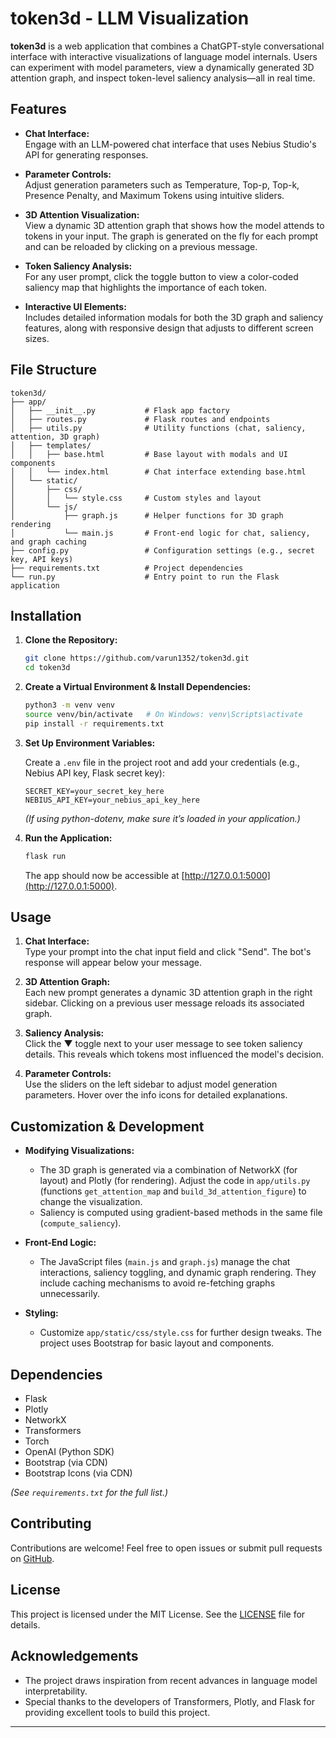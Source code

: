 # token3d - LLM Visualization

**token3d** is a web application that combines a ChatGPT-style conversational interface with interactive visualizations of language model internals. Users can experiment with model parameters, view a dynamically generated 3D attention graph, and inspect token-level saliency analysis—all in real time.

## Features

- **Chat Interface:**  
  Engage with an LLM-powered chat interface that uses Nebius Studio's API for generating responses.

- **Parameter Controls:**  
  Adjust generation parameters such as Temperature, Top-p, Top-k, Presence Penalty, and Maximum Tokens using intuitive sliders.

- **3D Attention Visualization:**  
  View a dynamic 3D attention graph that shows how the model attends to tokens in your input. The graph is generated on the fly for each prompt and can be reloaded by clicking on a previous message.

- **Token Saliency Analysis:**  
  For any user prompt, click the toggle button to view a color-coded saliency map that highlights the importance of each token.

- **Interactive UI Elements:**  
  Includes detailed information modals for both the 3D graph and saliency features, along with responsive design that adjusts to different screen sizes.

## File Structure

```
token3d/
├── app/
│   ├── __init__.py           # Flask app factory
│   ├── routes.py             # Flask routes and endpoints
│   ├── utils.py              # Utility functions (chat, saliency, attention, 3D graph)
│   ├── templates/
│   │   ├── base.html         # Base layout with modals and UI components
│   │   └── index.html        # Chat interface extending base.html
│   └── static/
│       ├── css/
│       │   └── style.css     # Custom styles and layout
│       └── js/
│           ├── graph.js      # Helper functions for 3D graph rendering
│           └── main.js       # Front-end logic for chat, saliency, and graph caching
├── config.py                 # Configuration settings (e.g., secret key, API keys)
├── requirements.txt          # Project dependencies
└── run.py                    # Entry point to run the Flask application
```

## Installation

1. **Clone the Repository:**

   ```bash
   git clone https://github.com/varun1352/token3d.git
   cd token3d
   ```

2. **Create a Virtual Environment & Install Dependencies:**

   ```bash
   python3 -m venv venv
   source venv/bin/activate   # On Windows: venv\Scripts\activate
   pip install -r requirements.txt
   ```

3. **Set Up Environment Variables:**

   Create a `.env` file in the project root and add your credentials (e.g., Nebius API key, Flask secret key):

   ```env
   SECRET_KEY=your_secret_key_here
   NEBIUS_API_KEY=your_nebius_api_key_here
   ```

   *(If using python-dotenv, make sure it’s loaded in your application.)*

4. **Run the Application:**

   ```bash
   flask run
   ```

   The app should now be accessible at [http://127.0.0.1:5000](http://127.0.0.1:5000).

## Usage

1. **Chat Interface:**  
   Type your prompt into the chat input field and click "Send". The bot's response will appear below your message.

2. **3D Attention Graph:**  
   Each new prompt generates a dynamic 3D attention graph in the right sidebar. Clicking on a previous user message reloads its associated graph.

3. **Saliency Analysis:**  
   Click the ▼ toggle next to your user message to see token saliency details. This reveals which tokens most influenced the model's decision.

4. **Parameter Controls:**  
   Use the sliders on the left sidebar to adjust model generation parameters. Hover over the info icons for detailed explanations.

## Customization & Development

- **Modifying Visualizations:**  
  - The 3D graph is generated via a combination of NetworkX (for layout) and Plotly (for rendering). Adjust the code in `app/utils.py` (functions `get_attention_map` and `build_3d_attention_figure`) to change the visualization.
  - Saliency is computed using gradient-based methods in the same file (`compute_saliency`).

- **Front-End Logic:**  
  - The JavaScript files (`main.js` and `graph.js`) manage the chat interactions, saliency toggling, and dynamic graph rendering. They include caching mechanisms to avoid re-fetching graphs unnecessarily.

- **Styling:**  
  - Customize `app/static/css/style.css` for further design tweaks. The project uses Bootstrap for basic layout and components.

## Dependencies

- Flask
- Plotly
- NetworkX
- Transformers
- Torch
- OpenAI (Python SDK)
- Bootstrap (via CDN)
- Bootstrap Icons (via CDN)

*(See `requirements.txt` for the full list.)*

## Contributing

Contributions are welcome! Feel free to open issues or submit pull requests on [GitHub](https://github.com/varun1352/token3d).

## License

This project is licensed under the MIT License. See the [LICENSE](LICENSE) file for details.

## Acknowledgements

- The project draws inspiration from recent advances in language model interpretability.
- Special thanks to the developers of Transformers, Plotly, and Flask for providing excellent tools to build this project.

---

